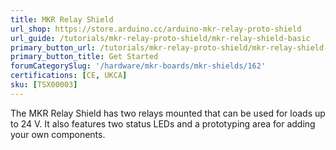 ```yaml
---
title: MKR Relay Shield
url_shop: https://store.arduino.cc/arduino-mkr-relay-proto-shield
url_guide: /tutorials/mkr-relay-proto-shield/mkr-relay-shield-basic
primary_button_url: /tutorials/mkr-relay-proto-shield/mkr-relay-shield-basic
primary_button_title: Get Started
forumCategorySlug: '/hardware/mkr-boards/mkr-shields/162'
certifications: [CE, UKCA]
sku: [TSX00003]
---
```


The MKR Relay Shield has two relays mounted that can be used for loads up to 24 V. It also features two status LEDs and a prototyping area for adding your own components.

